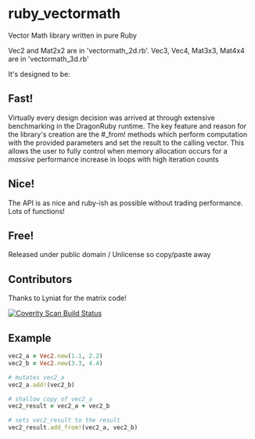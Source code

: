 # ruby_vectormath

Vector Math library written in pure Ruby

Vec2 and Mat2x2 are in 'vectormath_2d.rb'.  Vec3, Vec4, Mat3x3, Mat4x4 are in 'vectormath_3d.rb'

It's designed to be:

## Fast!
Virtually every design decision was arrived at through extensive benchmarking in the DragonRuby runtime.
The key feature and reason for the library's creation are the #_from! methods which perform computation with the provided parameters and set the result to the calling vector.
This allows the user to fully control when memory allocation occurs for a *massive* performance increase in loops with high iteration counts

## Nice!
The API is as nice and ruby-ish as possible without trading performance.  Lots of functions!

## Free!
Released under public domain / Unlicense so copy/paste away

## Contributors
Thanks to Lyniat for the matrix code!

[![Coverity Scan Build Status](https://scan.coverity.com/projects/24654/badge.svg)](https://scan.coverity.com/projects/xenobrain-ruby_vectormath)

## Example
```ruby
vec2_a = Vec2.new(1.1, 2.2)
vec2_b = Vec2.new(3.3, 4.4)

# mutates vec2_a
vec2_a.add!(vec2_b)

# shallow copy of vec2_a
vec2_result = vec2_a + vec2_b

# sets vec2_result to the result
vec2_result.add_from!(vec2_a, vec2_b)
```
